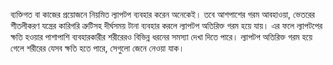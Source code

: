 ব্যক্তিগত বা কাজের প্রয়োজনে নিয়মিত ল্যাপটপ ব্যবহার করেন অনেকেই। তবে আশপাশের গরম আবহাওয়া, ভেতরের শীতলীকরণ যন্ত্রের কারিগরি ত্রুটিসহ দীর্ঘসময় টানা ব্যবহার করলে ল্যাপটপ অতিরিক্ত গরম হয়ে যায়। এর ফলে ল্যাপটপের ক্ষতি হওয়ার পাশাপাশি ব্যবহারকারীর শরীরেরও বিভিন্ন ধরনের সমস্যা দেখা দিতে পারে। ল্যাপটপ অতিরিক্ত গরম হয়ে গেলে শরীরের যেসব ক্ষতি হতে পারে, সেগুলো জেনে নেওয়া যাক।

